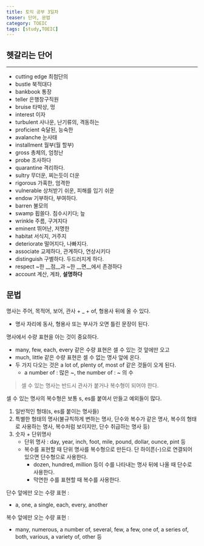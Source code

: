 ```yaml
---
title: 토익 공부 3일차
teaser: 단어, 문법
category: TOEIC
tags: [study,TOEIC]
---
```


## 헷갈리는 단어
* * *
- cutting edge 최첨단의
- bustle 북적대다
- bankbook 통장
- teller 은행창구직원
- bruise 타박상, 멍
- interest 이자
- turbulent 사나운, 난기류의, 격동하는
- proficient 숙달된, 능숙한
- avalanche 눈사태
- installment 월부(월 할부)
- gross 총체의, 엄청난
- probe 조사하다
- quarantine 격리하다.
- sultry 무더운, 찌는듯이 더운
- rigorous 가혹한, 엄격한
- vulnerable 상처받기 쉬운, 피해를 입기 쉬운
- endow 기부하다, 부여하다.
- barren 불모의
- swamp 휩쓸다. 침수시키다; 늪
- wrinkle 주름, 구겨지다
- eminent 뛰어난, 저명한
- habitat 서식지, 거주지
- deteriorate 떨어지다, 나빠지다.
- associate 교제하다, 관계하다, 연상시키다
- distinguish 구별하다. 두드러지게 하다.
- respect ~한 __점__과 ~한 __면__에서 존경하다
- account 계산, 계좌, __설명하다__

## 문법

명사는 주어, 목적어, 보어, 관사 + _ + of, 형용사 뒤에 올 수 있다.

- 명사 자리에 동사, 형용사 또는 부사가 오면 틀린 문장이 된다.



명사에서 수량 표현을 아는 것이 중요하다.

- many, few, each, every 같은 수량 표현은 셀 수 있는 것 앞에만 오고
- much, little 같은 수량 표현은 셀 수 없는 명사 앞에 온다.
- 두 가지 다오는 것은 a lot of, plenty of, most of 같은 것들이 오게 된다.
  - a number of : 많은 ~, the number of : ~ 의 수



> 셀 수 있는 명사는 반드시 관사가 붙거나 복수형이 되어야 한다.



셀 수 있는 명사의 복수형은 보통 s, es를 붙여서 만들고 예외들이 많다.

1. 일반적인 형태(s, es를 붙이는 명사들)
2. 특별한 형태의 명사(불규칙하게 변하는 명사, 단수와 복수가 같은 명사, 복수의 형태로 사용하는 명사, 복수처럼 보이지만, 단수 취급하는 명사 등)
3. 숫자 + 단위명사
   - 단위 명사 : day, year, inch, foot, mile, pound, dollar, ounce, pint 등
   - 복수를 표현할 때 단위 명사를 복수형으로 만든다. 단 하이픈(-)으로 연결되어 있으면 단수형으로 사용한다.
     -  dozen, hundred, million 등이 수를 나타내는 명사 뒤에 나올 때 단수로 사용한다.
     - 막연한 수를 표현할 때 복수를 사용한다.



단수 앞에만 오는 수량 표현 :

- a, one, a single, each, every, another

복수 앞에만 오는 수량 표현 : 

- many, numerous, a number of, several, few, a few, one of, a series of, both, various, a variety of, other 등